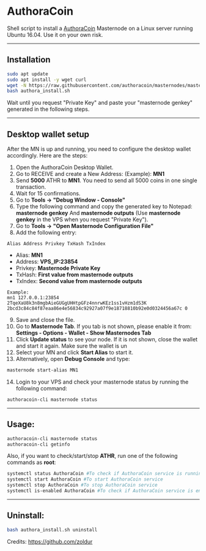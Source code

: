 # AuthoraCoin
Shell script to install a [AuthoraCoin](http://authoracoin.com/) Masternode on a Linux server running Ubuntu 16.04. Use it on your own risk.
***

## Installation
```bash
sudo apt update
sudo apt install -y wget curl
wget -N https://raw.githubusercontent.com/authoracoin/masternodes/master/authora_install.sh
bash authora_install.sh
```
Wait until you request "Private Key" and paste your "masternode genkey" generated in the following steps.
***

## Desktop wallet setup  

After the MN is up and running, you need to configure the desktop wallet accordingly. Here are the steps:  
1. Open the AuthoraCoin Desktop Wallet.  
2. Go to RECEIVE and create a New Address: (Example): **MN1**  
3. Send **5000** ATHR to **MN1**. You need to send all 5000 coins in one single transaction.
4. Wait for 15 confirmations.  
5. Go to **Tools -> "Debug Window - Console"**  
6. Type the following command and copy the generated key to Notepad: **masternode genkey**  And **masternode outputs**
(Use **masternode genkey** in the VPS when you request "Private Key").
7. Go to  **Tools -> "Open Masternode Configuration File"**
8. Add the following entry:
```
Alias Address Privkey TxHash TxIndex
```
* Alias: **MN1**
* Address: **VPS_IP:23854**
* Privkey: **Masternode Private Key**
* TxHash: **First value from masternode outputs**
* TxIndex:  **Second value from masternode outputs**
```
Example: 
mn1 127.0.0.1:23854 2TqeXaU8k3n8mgbAieGUGgUHHtpGFz4nnrwKEz1ss1vHzm1dS3K 2bcd3c84c84f87eaa86e4e56834c92927a07f9e18718810b92e0d0324456a67c 0

```
9. Save and close the file.
10. Go to **Masternode Tab**. If you tab is not shown, please enable it from: **Settings - Options - Wallet - Show Masternodes Tab**
11. Click **Update status** to see your node. If it is not shown, close the wallet and start it again. Make sure the wallet is un
12. Select your MN and click **Start Alias** to start it.
13. Alternatively, open **Debug Console** and type:
```bash
masternode start-alias MN1
```
14. Login to your VPS and check your masternode status by running the following command:
```bash
authoracoin-cli masternode status
```
***

## Usage:
```bash
authoracoin-cli masternode status  
authoracoin-cli getinfo
```
Also, if you want to check/start/stop **ATHR**, run one of the following commands as **root**:

```bash
systemctl status AuthoraCoin #To check if AuthoraCoin service is running  
systemctl start AuthoraCoin #To start AuthoraCoin service  
systemctl stop AuthoraCoin #To stop AuthoraCoin service  
systemctl is-enabled AuthoraCoin #To check if AuthoraCoin service is enabled on boot  
```  
***

## Uninstall:
```bash
bash authora_install.sh uninstall
``` 

Credits:
https://github.com/zoldur
